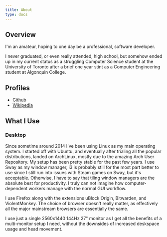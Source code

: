 ```yaml
---
title: About
type: docs
---
```


## Overview
I'm an amateur, hoping to one day be a professional, software developer.

I never graduated, or even really attended, high school, but somehow ended up in my current status as a struggling Computer Science student at the University of Toronto after a brief one year stint as a Computer Engineering student at Algonquin College.

## Profiles
* [Github](https://github.com/potato-diet)
* [Wikipedia](https://en.wikipedia.org/wiki/User:PotatoDiet)

## What I Use
### Desktop
Since sometime around 2014 I've been using Linux as my main operating system. I started off with Ubuntu, and eventually after trialing all the popular distributions, landed on ArchLinux, mostly due to the amazing Arch User Repository. My setup has been pretty stable for the past few years. I use Sway as my window manager, i3 is probably still for the most part better to use since I still run into issues with Steam games on Sway, but it's acceptable. Otherwise, I have to say that tiling window managers are the absolute best for productivity. I truly can not imagine how computer-dependent workers manage with the normal GUI workflow.

I use Firefox along with the extensions uBlock Origin, Bitwarden, and ViolentMonkey. The choice of browser doesn't really matter, as effectively all the major mainstream browsers are essentially the same.

I use just a single 2560x1440 144Hz 27" monitor as I get all the benefits of a multi-monitor setup I need, without the downsides of increased deskspace usage and head movement.
